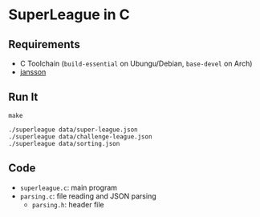 # SuperLeague in C

## Requirements

- C Toolchain (`build-essential` on Ubungu/Debian, `base-devel` on Arch)
- [jansson](https://jansson.readthedocs.io/en/latest/index.html)

## Run It

    make

    ./superleague data/super-league.json
    ./superleague data/challenge-league.json
    ./superleague data/sorting.json

## Code

- `superleague.c`: main program
- `parsing.c`: file reading and JSON parsing
	- `parsing.h`: header file
